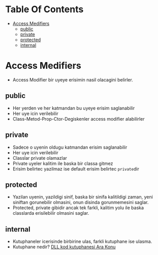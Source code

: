 # Table Of Contents

- [Access Medifiers](#access-medifiers)
  - [public](#public)
  - [private](#private)
  - [protected](#protected)
  - [internal](#internal)

# Access Medifiers

- Access Modifier bir uyeye erisimin nasil olacagini belirler.

## public

- Her yerden ve her katmandan bu uyeye erisim saglanabilir
- Her uye icin verilebilir
- Class-Metod-Prop-Ctor-Degiskenler access modifier alabilirler

## private

- Sadece o uyenin oldugu katmandan erisim saglanabilir
- Her uye icin verilebilir
- Classlar private olamazlar
- Private uyeler kalitim ile baska bir classa gitmez
- Erisim belirtec yazilmaz ise default erisim belirtec `private`dir

## protected

- Yazilan uyenin, yazildigi sinif, baska bir sinifa kalitildigi zaman, yeni siniftan gorunebilir olmasini, onun disinda gorunmemesini saglar.
- Protected, private gibidir ancak tek farkli, kalitim yolu ile baska classlarda erisilebilir olmasini saglar.

## internal

- Kutuphaneler icerisinde birbirine ulas, farkli kutuphane ise ulasma.
- Kutuphane nedir? [DLL kod kutuphanesi Ara Konu](/2-BOLUM/DLL-010-1/README.md)
